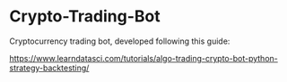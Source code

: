 # Crypto-Trading-Bot
Cryptocurrency trading bot, developed following this guide:

https://www.learndatasci.com/tutorials/algo-trading-crypto-bot-python-strategy-backtesting/
